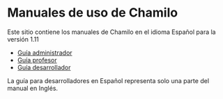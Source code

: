Manuales de uso de Chamilo
==========================

Este sitio contiene los manuales de Chamilo en el idioma Español para la versión 1.11

* [Guía administrador](admin/unidad_administrador/instalacion_y_configuracion.md)
* [Guía profesor](teacher/introduccion/que_es_chamilo.md)
* [Guía desarrollador](developer/introduccion.md)

La guía para desarrolladores en Español representa solo una parte del manual en Inglés.
